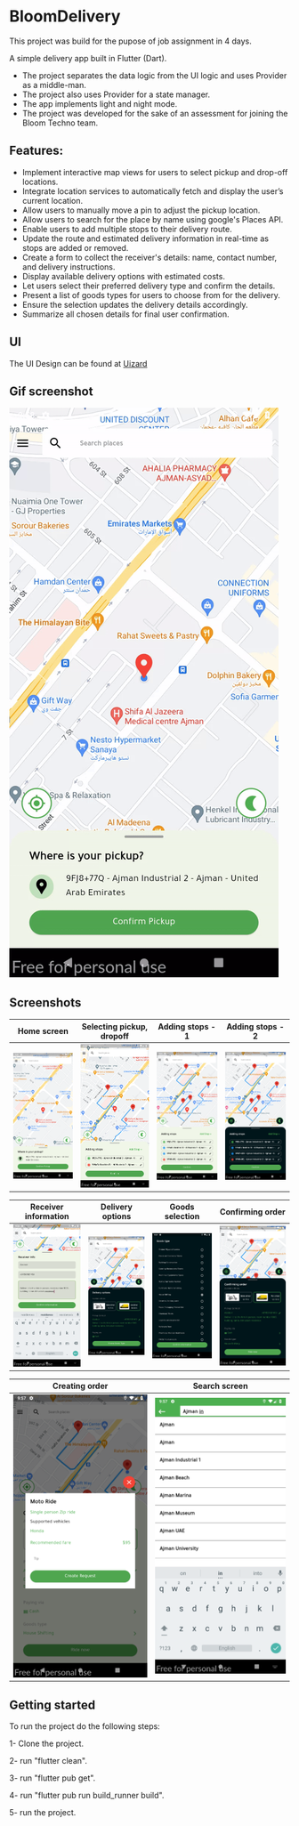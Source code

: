 # BloomDelivery

This project was build for the pupose of job assignment in 4 days.

A simple delivery app built in Flutter (Dart).
* The project separates the data logic from the UI logic and uses Provider as a middle-man.
* The project also uses Provider for a state manager.
* The app implements light and night mode.
* The project was developed for the sake of an assessment for joining the Bloom Techno team.

## Features:

* Implement interactive map views for users to select pickup and drop-off locations.
* Integrate location services to automatically fetch and display the user’s current location.
* Allow users to manually move a pin to adjust the pickup location.
* Allow users to search for the place by name using google's Places API.
* Enable users to add multiple stops to their delivery route.
* Update the route and estimated delivery information in real-time as stops are added or removed.
* Create a form to collect the receiver's details: name, contact number, and delivery instructions.
* Display available delivery options with estimated costs.
* Let users select their preferred delivery type and confirm the details.
* Present a list of goods types for users to choose from for the delivery.
* Ensure the selection updates the delivery details accordingly.
* Summarize all chosen details for final user confirmation.

## UI

The UI Design can be found at [Uizard](https://app.uizard.io/p/f977280a/overview)

## Gif screenshot

![Gif screenshot](https://github.com/laitooo/bloomdelivery/blob/main/screenshots/video.gif)

## Screenshots

Home screen                | Selecting pickup, dropoff | Adding stops - 1          | Adding stops - 2
:-------------------------:|:---------------------------------------------------------------------------:|:---------------------------------------------------------------------------:|:-------------------------:
![](https://github.com/laitooo/bloomdelivery/blob/main/screenshots/1.png)| ![](https://github.com/laitooo/bloomdelivery/blob/main/screenshots/2.png) | ![](https://github.com/laitooo/bloomdelivery/blob/main/screenshots/3.png) |![](https://github.com/laitooo/bloomdelivery/blob/main/screenshots/4.png)|

Receiver information       | Delivery options          | Goods selection           |  Confirming order
:-------------------------:|:---------------------------------------------------------------------------:|:---------------------------------------------------------------------------:|:-------------------------:
![](https://github.com/laitooo/bloomdelivery/blob/main/screenshots/5.png)| ![](https://github.com/laitooo/bloomdelivery/blob/main/screenshots/6.png) | ![](https://github.com/laitooo/bloomdelivery/blob/main/screenshots/7.png) |![](https://github.com/laitooo/bloomdelivery/blob/main/screenshots/8.png)|

Creating order             | Search screen                                 
:-------------------------:|:----------------------------------------------------------------------------:
![](https://github.com/laitooo/bloomdelivery/blob/main/screenshots/9.png)| ![](https://github.com/laitooo/bloomdelivery/blob/main/screenshots/10.png)


## Getting started

To run the project do the following steps:

1- Clone the project.

2- run "flutter clean".

3- run "flutter pub get".

4- run "flutter pub run build_runner build".

5- run the project.
